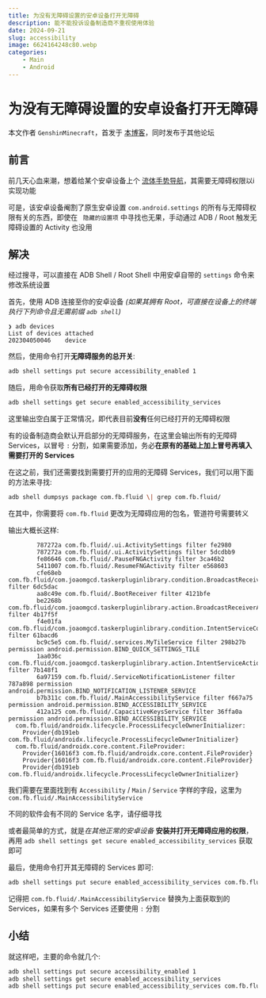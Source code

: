 ```yaml
---
title: 为没有无障碍设置的安卓设备打开无障碍 
description: 能不能投诉设备制造商不重视使用体验
date: 2024-09-21                
slug: accessibility           
image: 6624164248c80.webp 
categories:
    - Main               
    - Android
---
```


# 为没有无障碍设置的安卓设备打开无障碍 

本文作者 `GenshinMinecraft`，首发于 [本博客](https://blog.c1oudf1are.eu.org)，同时发布于其他论坛

## 前言

前几天心血来潮，想着给某个安卓设备上个 [流体手势导航](https://play.google.com/store/apps/details?id=com.fb.fluid&hl=zh&pli=1)，其需要无障碍权限以i实现功能

可是，该安卓设备阉割了原生安卓设置 `com.android.settings` 的所有与无障碍权限有关的东西，即使在 `
隐藏的设置项` 中寻找也无果，手动通过 ADB / Root 触发无障碍设置的 Activity 也没用

## 解决

经过搜寻，可以直接在 ADB Shell / Root Shell 中用安卓自带的 `settings` 命令来修改系统设置

首先，使用 ADB 连接至你的安卓设备 *(如果其拥有 Root，可直接在设备上的终端执行下列命令且无需前缀 `adb shell`)*

```
❯ adb devices
List of devices attached
202304050046    device
```

然后，使用命令打开**无障碍服务的总开关**:

```bash
adb shell settings put secure accessibility_enabled 1
```

随后，用命令获取**所有已经打开的无障碍权限**

```bash
adb shell settings get secure enabled_accessibility_services    
```

这里输出空白属于正常情况，即代表目前**没有**任何已经打开的无障碍权限

有的设备制造商会默认开启部分的无障碍服务，在这里会输出所有的无障碍 Services，以冒号 `:` 分割，如果需要添加，务必**在原有的基础上加上冒号再填入需要打开的 Services**

在这之前，我们还需要找到需要打开的应用的无障碍 Services，我们可以用下面的方法来寻找: 

```bash
adb shell dumpsys package com.fb.fluid \| grep com.fb.fluid/
```

在其中，你需要将 `com.fb.fluid` 更改为无障碍应用的包名，管道符号需要转义

输出大概长这样:

```
        787272a com.fb.fluid/.ui.ActivitySettings filter fe2980
        787272a com.fb.fluid/.ui.ActivitySettings filter 5dcdbb9
        fe86646 com.fb.fluid/.PauseFNGActivity filter 3ca46b2
        5411007 com.fb.fluid/.ResumeFNGActivity filter e568603
        cfe68eb com.fb.fluid/com.joaomgcd.taskerpluginlibrary.condition.BroadcastReceiverCondition filter 6dc5dac
        aa8c49e com.fb.fluid/.BootReceiver filter 4121bfe
        be2268b com.fb.fluid/com.joaomgcd.taskerpluginlibrary.action.BroadcastReceiverAction filter 4b17f5f
        f4e01fa com.fb.fluid/com.joaomgcd.taskerpluginlibrary.condition.IntentServiceCondition filter 61bacd6
        bc9c5e5 com.fb.fluid/.services.MyTileService filter 298b27b permission android.permission.BIND_QUICK_SETTINGS_TILE
        1aa036c com.fb.fluid/com.joaomgcd.taskerpluginlibrary.action.IntentServiceAction filter 7b148f1
        6a97159 com.fb.fluid/.ServiceNotificationListener filter 787a898 permission android.permission.BIND_NOTIFICATION_LISTENER_SERVICE
        b7b311c com.fb.fluid/.MainAccessibilityService filter f667a75 permission android.permission.BIND_ACCESSIBILITY_SERVICE
        412a125 com.fb.fluid/.CapacitiveKeysService filter 36ffa0a permission android.permission.BIND_ACCESSIBILITY_SERVICE
  com.fb.fluid/androidx.lifecycle.ProcessLifecycleOwnerInitializer:
    Provider{db191eb com.fb.fluid/androidx.lifecycle.ProcessLifecycleOwnerInitializer}
  com.fb.fluid/androidx.core.content.FileProvider:
    Provider{16016f3 com.fb.fluid/androidx.core.content.FileProvider}
    Provider{16016f3 com.fb.fluid/androidx.core.content.FileProvider}
    Provider{db191eb com.fb.fluid/androidx.lifecycle.ProcessLifecycleOwnerInitializer}
```

我们需要在里面找到有 `Accessibility` / `Main` / `Service` 字样的字段，这里为 `com.fb.fluid/.MainAccessibilityService`

不同的软件会有不同的 Service 名字，请仔细寻找

或者最简单的方式，就是*在其他正常的安卓设备* **安装并打开无障碍应用的权限**，再用 `adb shell settings get secure enabled_accessibility_services` 获取即可

最后，使用命令打开其无障碍的 Services 即可:

```bash
adb shell settings put secure enabled_accessibility_services com.fb.fluid/.MainAccessibilityService
```

记得把 `com.fb.fluid/.MainAccessibilityService` 替换为上面获取到的 Services，如果有多个 Services 还要使用 `:` 分割

## 小结

就这样吧，主要的命令就几个:

```bash
adb shell settings put secure accessibility_enabled 1
adb shell settings get secure enabled_accessibility_services   
adb shell settings put secure enabled_accessibility_services com.fb.fluid/.MainAccessibilityService
```

